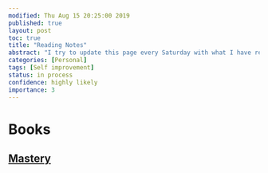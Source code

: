 ```yaml
---
modified: Thu Aug 15 20:25:00 2019
published: true
layout: post
toc: true
title: "Reading Notes"
abstract: "I try to update this page every Saturday with what I have read. You will find my reading notes which includes: Notes, Reviews, Opinion, Discussions, etc."
categories: [Personal]
tags: [Self improvement]
status: in process
confidence: highly likely
importance: 3
---
```

# Books 
## [Mastery](https://www.amazon.com/Mastery-Robert-Greene/dp/014312417X)


